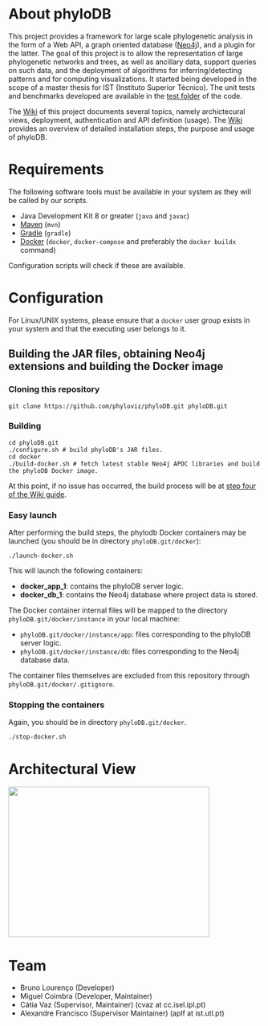 # About phyloDB
This project provides a framework for large scale phylogenetic analysis in the form of a Web API, a graph oriented database ([Neo4j](https://neo4j.com/)), and a plugin for the latter. The goal of this project is to allow the representation of large phylogenetic networks and trees, as well as ancillary data, support queries on such data, and the deployment of algorithms for inferring/detecting patterns and for computing visualizations. It started being developed in the scope of a master thesis for IST (Instituto Superior Técnico). The unit tests and benchmarks developed are available in the [test folder](https://github.com/phyloviz/phyloDB/tree/master/phylodb/src/test/java/pt/ist/meic/phylodb) of the code.

The [Wiki](https://github.com/phyloviz/phyloDB/wiki) of this project documents several topics, namely archictecural views, deployment, authentication and API definition (usage). The [Wiki](https://github.com/phyloviz/phyloDB/wiki) provides an overview of detailed installation steps, the purpose and usage of phyloDB.

# Requirements

The following software tools must be available in your system as they will be called by our scripts.
- Java Development Kit 8 or greater (`java` and `javac`)
- [Maven](https://maven.apache.org/install.html) (`mvn`)
- [Gradle](https://gradle.org/install/) (`gradle`)
- [Docker](https://www.docker.com/get-started/) (`docker`, `docker-compose` and preferably the `docker buildx` command)

Configuration scripts will check if these are available.

# Configuration

For Linux/UNIX systems, please ensure that a `docker` user group exists in your system and that the executing user belongs to it.

## Building the JAR files, obtaining Neo4j extensions and building the Docker image

### Cloning this repository

    git clone https://github.com/phyloviz/phyloDB.git phyloDB.git

### Building

    cd phyloDB.git
    ./configure.sh # build phyloDB's JAR files.
    cd docker
    ./build-docker.sh # fetch latest stable Neo4j APOC libraries and build the phyloDB Docker image.

At this point, if no issue has occurred, the build process will be at [step four of the Wiki guide](https://github.com/phyloviz/phyloDB/wiki/Initialization-scripts-in-the-database-container).


### Easy launch

After performing the build steps, the phylodb Docker containers may be launched (you should be in directory `phyloDB.git/docker`):

    ./launch-docker.sh

This will launch the following containers:

- **docker_app_1**: contains the phyloDB server logic.
- **docker_db_1**: contains the Neo4j database where project data is stored.

The Docker container internal files will be mapped to the directory `phyloDB.git/docker/instance` in your local machine:

- `phyloDB.git/docker/instance/app`: files corresponding to the phyloDB server logic.
- `phyloDB.git/docker/instance/db`: files corresponding to the Neo4j database data.

The container files themselves are excluded from this repository through `phyloDB.git/docker/.gitignore`.

### Stopping the containers

Again, you should be in directory `phyloDB.git/docker`.

    ./stop-docker.sh

# Architectural View
 
<img src=https://github.com/phyloviz/phyloDB/blob/master/wiki/images/client-server.png width=400 height=300>

# Team

* Bruno Lourenço (Developer)
* Miguel Coimbra (Developer, Maintainer)
* Cátia Vaz (Supervisor, Maintainer) (cvaz at cc.isel.ipl.pt)
* Alexandre Francisco (Supervisor Maintainer) (aplf at ist.utl.pt)
